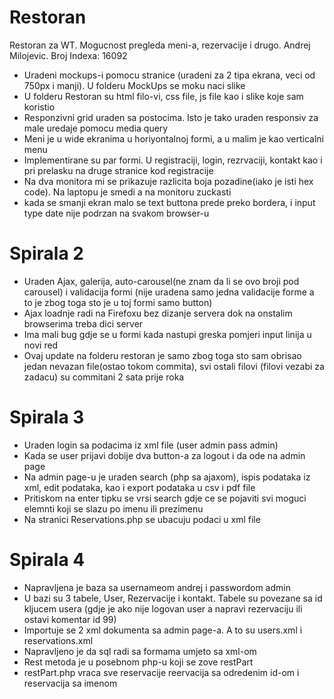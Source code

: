 # Restoran
Restoran za WT. Mogucnost pregleda meni-a, rezervacije i drugo. Andrej Milojevic. Broj Indexa: 16092

 * Uradeni mockups-i pomocu stranice (uradeni za 2 tipa ekrana, veci od 750px i manji). U folderu MockUps se moku naci slike
 * U folderu Restoran su html filo-vi, css file, js file kao i slike koje sam koristio
 * Responzivni grid uraden sa postocima. Isto je tako uraden responsiv za male uredaje pomocu media query
 * Meni je u wide ekranima u horiyontalnoj formi, a u malim je kao verticalni menu
 * Implementirane su par formi. U registraciji, login, rezrvaciji, kontakt kao i pri prelasku na druge stranice kod registracije
 * Na dva monitora mi se prikazuje razlicita boja pozadine(iako je isti hex code). Na laptopu je smedi a na monitoru zuckasti
 * kada se smanji ekran malo se text buttona prede preko bordera, i input type date nije podrzan na svakom browser-u

# Spirala 2

* Uraden Ajax, galerija, auto-carousel(ne znam da li se ovo broji pod carousel) i validacija formi (nije uradena samo jedna validacije forme a to je zbog toga sto je u toj formi samo button)
* Ajax loadnje radi na Firefoxu bez dizanje servera dok na onstalim browserima treba dici server
* Ima mali bug gdje se u formi kada nastupi greska pomjeri input linija u novi red
* Ovaj update na folderu restoran je samo zbog toga sto sam obrisao jedan nevazan file(ostao tokom commita), svi ostali filovi (filovi vezabi za zadacu) su commitani 2 sata prije roka

# Spirala 3

* Uraden login sa podacima iz xml file (user admin pass admin)
* Kada se user prijavi dobije dva button-a za logout i da ode na admin page
* Na admin page-u je uraden search (php sa ajaxom), ispis podataka iz xml, edit podataka, kao i export podataka u csv i pdf file
* Pritiskom na enter tipku se vrsi search gdje ce se pojaviti svi moguci elemnti koji se slazu po imenu ili prezimenu
* Na stranici Reservations.php se ubacuju podaci u xml file

# Spirala 4

* Napravljena je baza sa usernameom andrej i passwordom admin
* U bazi su 3 tabele, User, Rezervacije i kontakt. Tabele su povezane sa id kljucem usera (gdje je ako nije logovan user a napravi rezervaciju ili ostavi komentar id 99)
* Importuje se 2 xml dokumenta sa admin page-a. A to su users.xml i reservations.xml
* Napravljeno je da sql radi sa formama umjeto sa xml-om
* Rest metoda je u posebnom php-u koji se zove restPart
* restPart.php vraca sve reservacije reervacija sa odredenim id-om i reservacija sa imenom